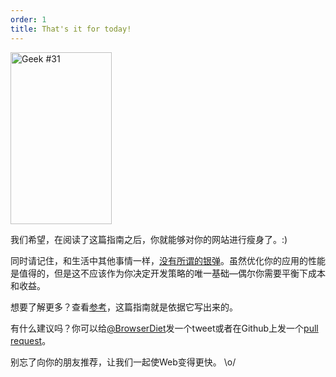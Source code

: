 ```yaml
---
order: 1
title: That's it for today!
---
```


<div class="img-right">
  <img id="geek-31" class="icos-geek" src="https://browserdiet.com/assets/img/31.png" alt="Geek #31" width="162" height="275" />
</div>

我们希望，在阅读了这篇指南之后，你就能够对你的网站进行瘦身了。:)

同时请记住，和生活中其他事情一样，[没有所谓的银弹](http://www.cs.nott.ac.uk/~cah/G51ISS/Documents/NoSilverBullet.html)。虽然优化你的应用的性能是值得的，但是这不应该作为你决定开发策略的唯一基础&mdash;偶尔你需要平衡下成本和收益。

想要了解更多？查看[参考](https://github.com/zenorocha/browser-diet/wiki/References)，这篇指南就是依据它写出来的。

有什么建议吗？你可以给[@BrowserDiet](http://twitter.com/browserdiet/)发一个tweet或者在Github上发一个[pull request](https://github.com/zenorocha/browser-diet)。

别忘了向你的朋友推荐，让我们一起使Web变得更快。 \o/
